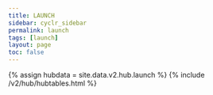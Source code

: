 ```yaml
---
title: LAUNCH
sidebar: cyclr_sidebar
permalink: launch
tags: [launch]
layout: page
toc: false
---
```

{% assign hubdata = site.data.v2.hub.launch %}
{% include /v2/hub/hubtables.html %}